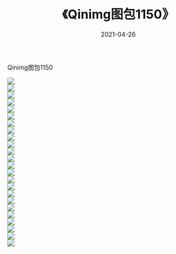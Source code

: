 ﻿---
layout: post
title:  《Qinimg图包1150》
date:   2021-04-26
img: http://imgx.orgx.ga/Qinimg图包/Qinimg图包1150/000.jpg
categories: [美女, 清纯, 唯美]
---

Qinimg图包1150

 ![](http://imgx.orgx.ga/Qinimg图包/Qinimg图包1150/001.jpg) <br>![](http://imgx.orgx.ga/Qinimg图包/Qinimg图包1150/002.jpg) <br>![](http://imgx.orgx.ga/Qinimg图包/Qinimg图包1150/003.jpg) <br>![](http://imgx.orgx.ga/Qinimg图包/Qinimg图包1150/004.jpg) <br>![](http://imgx.orgx.ga/Qinimg图包/Qinimg图包1150/005.jpg) <br>![](http://imgx.orgx.ga/Qinimg图包/Qinimg图包1150/006.jpg) <br>![](http://imgx.orgx.ga/Qinimg图包/Qinimg图包1150/007.jpg) <br>![](http://imgx.orgx.ga/Qinimg图包/Qinimg图包1150/008.jpg) <br>![](http://imgx.orgx.ga/Qinimg图包/Qinimg图包1150/009.jpg) <br>![](http://imgx.orgx.ga/Qinimg图包/Qinimg图包1150/010.jpg) <br>![](http://imgx.orgx.ga/Qinimg图包/Qinimg图包1150/011.jpg) <br>![](http://imgx.orgx.ga/Qinimg图包/Qinimg图包1150/012.jpg) <br>![](http://imgx.orgx.ga/Qinimg图包/Qinimg图包1150/013.jpg) <br>![](http://imgx.orgx.ga/Qinimg图包/Qinimg图包1150/014.jpg) <br>![](http://imgx.orgx.ga/Qinimg图包/Qinimg图包1150/015.jpg) <br>![](http://imgx.orgx.ga/Qinimg图包/Qinimg图包1150/016.jpg) <br>![](http://imgx.orgx.ga/Qinimg图包/Qinimg图包1150/017.jpg) <br>![](http://imgx.orgx.ga/Qinimg图包/Qinimg图包1150/018.jpg) <br>![](http://imgx.orgx.ga/Qinimg图包/Qinimg图包1150/019.jpg) <br>![](http://imgx.orgx.ga/Qinimg图包/Qinimg图包1150/020.jpg) <br>![](http://imgx.orgx.ga/Qinimg图包/Qinimg图包1150/021.jpg) <br>![](http://imgx.orgx.ga/Qinimg图包/Qinimg图包1150/022.jpg) <br>![](http://imgx.orgx.ga/Qinimg图包/Qinimg图包1150/023.jpg) <br>![](http://imgx.orgx.ga/Qinimg图包/Qinimg图包1150/024.jpg) <br>